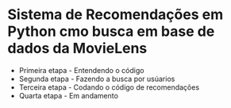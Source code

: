 # Sistema de Recomendações em Python cmo busca em base de dados da MovieLens
* Primeira etapa - Entendendo o código
* Segunda etapa - Fazendo a busca por usúarios
* Terceira etapa - Codando o código de recomendações
* Quarta etapa - Em andamento
